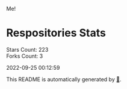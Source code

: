 Me!

# Respositories Stats
Stars Count: 223  
Forks Count: 3

2022-09-25 00:12:59  

This README is automatically generated by [🐰](https://github.com/rnitta/rnitta).
